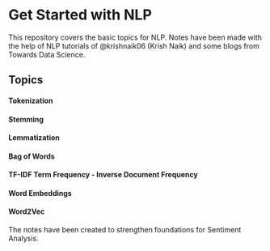 # Get Started with NLP
This repository covers the basic topics for NLP.
Notes have been made with the help of NLP tutorials of @krishnaik06 (Krish Naik) and some blogs from Towards Data Science.

## Topics
#### Tokenization
#### Stemming
#### Lemmatization
#### Bag of Words
#### TF-IDF Term Frequency - Inverse Document Frequency
#### Word Embeddings
#### Word2Vec

The notes have been created to strengthen foundations for Sentiment Analysis.
